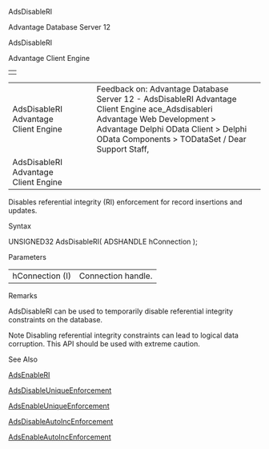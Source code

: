 AdsDisableRI




Advantage Database Server 12  

AdsDisableRI

Advantage Client Engine

|  |
| --- |
|  |

|  |  |  |  |  |
| --- | --- | --- | --- | --- |
| AdsDisableRI  Advantage Client Engine |  |  | Feedback on: Advantage Database Server 12 - AdsDisableRI Advantage Client Engine ace\_Adsdisableri Advantage Web Development > Advantage Delphi OData Client > Delphi OData Components > TODataSet / Dear Support Staff, |  |
| AdsDisableRI  Advantage Client Engine |  |  |  |  |

Disables referential integrity (RI) enforcement for record insertions and updates.

Syntax

UNSIGNED32 AdsDisableRI( ADSHANDLE hConnection );

Parameters

|  |  |
| --- | --- |
| hConnection (I) | Connection handle. |

Remarks

AdsDisableRI can be used to temporarily disable referential integrity constraints on the database.

Note Disabling referential integrity constraints can lead to logical data corruption. This API should be used with extreme caution.

See Also

[AdsEnableRI](ace_adsenableri.htm)

[AdsDisableUniqueEnforcement](ace_adsdisableuniqueenforcement.htm)

[AdsEnableUniqueEnforcement](ace_adsenableuniqueenforcement.htm)

[AdsDisableAutoIncEnforcement](ace_adsdisableautoincenforcement.htm)

[AdsEnableAutoIncEnforcement](ace_adsenableautoincenforcement.htm)